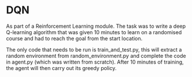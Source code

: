 # DQN
As part of a Reinforcement Learning module. The task was to write a deep Q-learning algorithm that was given 10 minutes to learn on a randomised course and had to reach the goal from the start location. 

The only code that needs to be run is train_and_test.py, this will extract a random environment from random_environment.py and complete the code in agent.py (which was written from scratch). After 10 minutes of training, the agent will then carry out its greedy policy.
